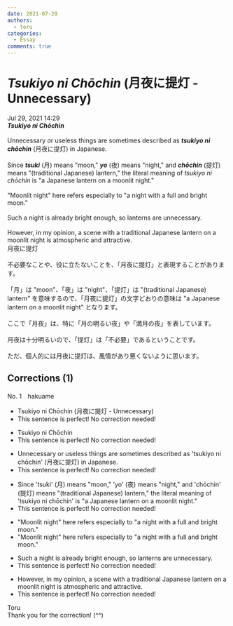 ```yaml
---
date: 2021-07-29
authors:
  - toru
categories:
  - Essay
comments: true
---
```


# <strong><em>Tsukiyo ni Chōchin</strong></em> (月夜に提灯 - Unnecessary)
<div class="date">Jul 29, 2021 14:29</div>
<div id="post"><div id="body_show_ori">
<strong><em>Tsukiyo ni Chōchin</strong></em><br/><br/>Unnecessary or useless things are sometimes described as <strong><em>tsukiyo ni chōchin</em></strong> (月夜に提灯) in Japanese.<br/><br/>Since <strong><em>tsuki</em></strong> (月) means "moon," <strong><em>yo</em></strong> (夜) means "night," and <strong><em>chōchin</em></strong> (提灯) means "(traditional Japanese) lantern," the literal meaning of <em>tsukiyo ni chōchin</em> is "a Japanese lantern on a moonlit night."<br/><br/>"Moonlit night" here refers especially to "a night with a full and bright moon."<br/><br/>Such a night is already bright enough, so lanterns are unnecessary.<br/><br/>However, in my opinion, a scene with a traditional Japanese lantern on a moonlit night is atmospheric and attractive. 
</div></div>

<!-- more -->

<div id="post_ja"><div id="body_show_mo">
月夜に提灯<br/><br/>不必要なことや、役に立たないことを、「月夜に提灯」と表現することがあります。<br/><br/>「月」は "moon"、「夜」は "night"、「提灯」は "(traditional Japanese) lantern" を意味するので、「月夜に提灯」の文字どおりの意味は "a Japanese lantern on a moonlit night" となります。<br/><br/>ここで「月夜」は、特に「月の明るい夜」や「満月の夜」を表しています。<br/><br/>月夜は十分明るいので、「提灯」は「不必要」であるということです。<br/><br/>ただ、個人的には月夜に提灯は、風情があり悪くないように思います。
</div></div>

## Corrections (1)
<div id="block"><div class="first_name"> No. 1　<span class="just_name">hakuame</span></div><div id="block2">
<ul class="correction_field">
<li class="incorrect">Tsukiyo ni Chōchin (月夜に提灯 - Unnecessary)</li>
<li class="corrected perfect">This sentence is perfect! No correction needed!</li>
</ul>
<ul class="correction_field">
<li class="incorrect">Tsukiyo ni Chōchin</li>
<li class="corrected perfect">This sentence is perfect! No correction needed!</li>
</ul>
<ul class="correction_field">
<li class="incorrect">Unnecessary or useless things are sometimes described as 'tsukiyo ni chōchin' (月夜に提灯) in Japanese.</li>
<li class="corrected perfect">This sentence is perfect! No correction needed!</li>
</ul>
<ul class="correction_field">
<li class="incorrect">Since 'tsuki' (月) means "moon," 'yo' (夜) means "night," and 'chōchin' (提灯) means "(traditional Japanese) lantern," the literal meaning of 'tsukiyo ni chōchin' is "a Japanese lantern on a moonlit night."</li>
<li class="corrected perfect">This sentence is perfect! No correction needed!</li>
</ul>
<ul class="correction_field">
<li class="incorrect">"Moonlit night" here refers especially to "a night with a full and bright moon."</li>
<li class="corrected correct">
"Moonlit night" here refers <span class="sline">especially</span> to "a night with a full and bright moon."
</li>
</ul>
<ul class="correction_field">
<li class="incorrect">Such a night is already bright enough, so lanterns are unnecessary.</li>
<li class="corrected perfect">This sentence is perfect! No correction needed!</li>
</ul>
<ul class="correction_field">
<li class="incorrect">However, in my opinion, a scene with a traditional Japanese lantern on a moonlit night is atmospheric and attractive.</li>
<li class="corrected perfect">This sentence is perfect! No correction needed!</li>
</ul>
</div><div class="name"><span class="just_name">Toru</span><br>
Thank you for the correction! (^^)
</div>
</div>
